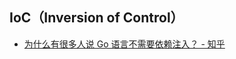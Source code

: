 ## IoC（Inversion of Control）

- [为什么有很多人说 Go 语言不需要依赖注入？ - 知乎](https://www.zhihu.com/question/265433666/answer/1101149167)